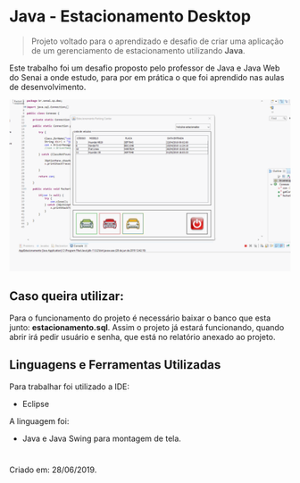 # Java - Estacionamento Desktop

> Projeto voltado para o aprendizado e desafio de criar uma aplicação de um gerenciamento de estacionamento utilizando **Java**.

Este trabalho foi um desafio proposto pelo professor de Java e Java Web do Senai a onde estudo, para por em prática o que foi aprendido nas aulas de desenvolvimento.

![](/gif/estacionamento.gif)

## Caso queira utilizar:

Para o funcionamento do projeto é necessário baixar o banco que esta junto: **estacionamento.sql**.
Assim o projeto já estará funcionando, quando abrir irá pedir usuário e senha, que está no relatório anexado ao projeto.

## Linguagens e Ferramentas Utilizadas

Para trabalhar foi utilizado a IDE:

* Eclipse 

A linguagem foi:

* Java e Java Swing para montagem de tela.

#

Criado em: 28/06/2019.
